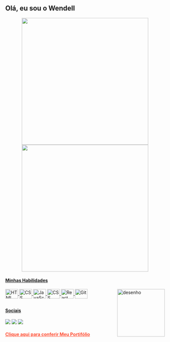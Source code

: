 ## Olá, eu sou o Wendell

<div align="center">
  <a href="https://wendellwcl.github.io">
  <img width="400em" src="https://github-readme-stats.vercel.app/api?username=wendellwcl&show_icons=trueinclude_all_commits=true&count_private=true&bg_color=135DEG,FF4E33,FF8226&title_color=F4F4FA&text_color=F4F4FA&icon_color=212529&border_color=F4F4FA&border_radius=30"/>
  <img width="400em" src="https://github-readme-stats.vercel.app/api/top-langs/?username=wendellwcl&layout=compact&langs_count=7&bg_color=135DEG,FF8226,FF4E33&title_color=F4F4FA&text_color=F4F4FA&icon_color=212529&border_color=F4F4FA&border_radius=30"/>    
</div>
  
#### Minhas Habilidades
<div>
    <img align="center" alt="HTML" height="30" width="40" src="https://cdn.jsdelivr.net/gh/devicons/devicon/icons/html5/html5-original.svg" />
    <img align="center" alt="CSS" height="30" width="40" src="https://cdn.jsdelivr.net/gh/devicons/devicon/icons/css3/css3-original.svg">
    <img align="center" alt="JavaScript" height="30" width="40" src="https://cdn.jsdelivr.net/gh/devicons/devicon/icons/javascript/javascript-plain.svg">
    <img align="center" alt="CSS" height="30" width="40" src="https://cdn.jsdelivr.net/gh/devicons/devicon/icons/bootstrap/bootstrap-original.svg">
    <img align="center" alt="React" height="30" width="40" src="https://cdn.jsdelivr.net/gh/devicons/devicon/icons/react/react-original.svg" />
    <img align="center" alt="Git" height="30" width="40" src="https://cdn.jsdelivr.net/gh/devicons/devicon/icons/git/git-original.svg" />
    <img align="right" height="150" width="150" src="https://i.postimg.cc/Bt7vcw40/IMG-Github-README.png" alt="desenho"/>
</div>
  
##
  
#### Sociais
<div>
    <a href="https://www.linkedin.com/in/wendellwcl" target="_blank"><img src="https://img.shields.io/badge/-LinkedIn-%230077B5?style=for-the-badge&logo=linkedin&logoColor=white" target="_blank"></a>
    <a href = "mailto:wendell.wcl19@gmail.com"><img src="https://img.shields.io/badge/-Gmail-%23333?style=for-the-badge&logo=gmail&logoColor=white" target="_blank"></a>
    <a href="https://www.instagram.com/wendell.wcl/" target="_blank"><img src="https://img.shields.io/badge/-Instagram-%23E4405F?style=for-the-badge&logo=instagram&logoColor=white" target="_blank"></a>
</div>
  
#### <a href="https://wendellwcl.github.io" target="_blank" style="color:#FF4E33">Clique aqui para conferir Meu Portifólio</a>
